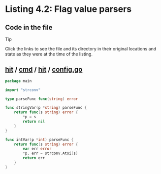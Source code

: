 # Listing 4.2: Flag value parsers

## Code in the file

> [!TIP]
> Click the links to see the file and its directory in their original locations and state as they were at the time of the listing.

## [hit](https://github.com/inancgumus/gobyexample/blob/c605f886e02cf032d9f444dca4272d92de6239d9/hit) / [cmd](https://github.com/inancgumus/gobyexample/blob/c605f886e02cf032d9f444dca4272d92de6239d9/hit/cmd) / [hit](https://github.com/inancgumus/gobyexample/blob/c605f886e02cf032d9f444dca4272d92de6239d9/hit/cmd/hit) / [config.go](https://github.com/inancgumus/gobyexample/blob/c605f886e02cf032d9f444dca4272d92de6239d9/hit/cmd/hit/config.go)

```go
package main

import "strconv"

type parseFunc func(string) error

func stringVar(p *string) parseFunc {
	return func(s string) error {
		*p = s
		return nil
	}
}

func intVar(p *int) parseFunc {
	return func(s string) error {
		var err error
		*p, err = strconv.Atoi(s)
		return err
	}
}
```

